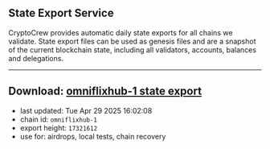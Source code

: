 ## State Export Service
CryptoCrew provides automatic daily state exports for all chains we validate. State export files can be used as genesis files and are a snapshot of the current blockchain state, including all validators, accounts, balances and delegations.

---
**Download: [omniflixhub-1 state export](https://dl-eu2.ccvalidators.com/SERVICE/omniflixhub/omniflixhub-1_export_17321612.json)**
---

- last updated: Tue Apr 29 2025 16:02:08
- chain id: `omniflixhub-1`
- export height: `17321612`
- use for: airdrops, local tests, chain recovery
